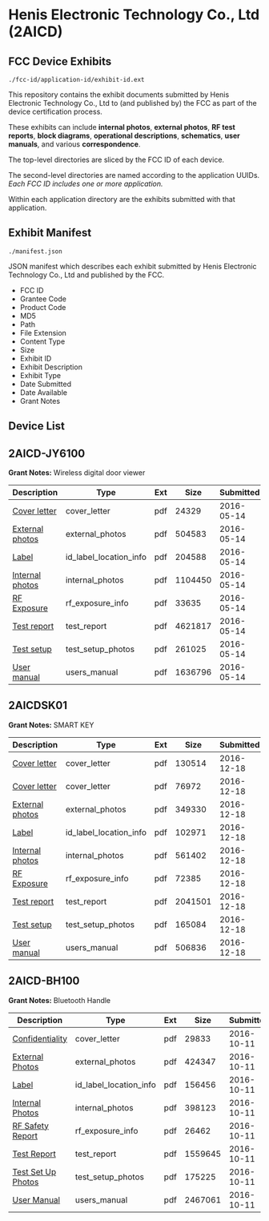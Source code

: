 # Henis Electronic Technology Co., Ltd (2AICD)
## FCC Device Exhibits

```
./fcc-id/application-id/exhibit-id.ext
```

This repository contains the exhibit documents submitted by Henis Electronic Technology Co., Ltd to (and published by) the FCC as part of the device certification process.

These exhibits can include **internal photos**, **external photos**, **RF test reports**, **block diagrams**, **operational descriptions**, **schematics**, **user manuals**, and various **correspondence**.

The top-level directories are sliced by the FCC ID of each device.

The second-level directories are named according to the application UUIDs. *Each FCC ID includes one or more application.*

Within each application directory are the exhibits submitted with that application. 

## Exhibit Manifest

```
./manifest.json
```

JSON manifest which describes each exhibit submitted by Henis Electronic Technology Co., Ltd and published by the FCC.

- FCC ID
- Grantee Code
- Product Code
- MD5
- Path
- File Extension
- Content Type
- Size
- Exhibit ID
- Exhibit Description
- Exhibit Type
- Date Submitted
- Date Available
- Grant Notes

## Device List
## 2AICD-JY6100
**Grant Notes:** Wireless digital door viewer

| Description | Type | Ext | Size | Submitted | Available |
| ----------- | ---- | --- | ---- | --------- | --------- |
| [Cover letter](2AICD-JY6100/ac314bc66d6e6a59814e9d9e0f6868a5/2991392.pdf) | cover_letter | pdf | 24329 | 2016-05-14 | 2016-05-14 |
| [External photos](2AICD-JY6100/ac314bc66d6e6a59814e9d9e0f6868a5/2991393.pdf) | external_photos | pdf | 504583 | 2016-05-14 | 2016-05-14 |
| [Label](2AICD-JY6100/ac314bc66d6e6a59814e9d9e0f6868a5/2991394.pdf) | id_label_location_info | pdf | 204588 | 2016-05-14 | 2016-05-14 |
| [Internal photos](2AICD-JY6100/ac314bc66d6e6a59814e9d9e0f6868a5/2991395.pdf) | internal_photos | pdf | 1104450 | 2016-05-14 | 2016-05-14 |
| [RF Exposure](2AICD-JY6100/ac314bc66d6e6a59814e9d9e0f6868a5/2991397.pdf) | rf_exposure_info | pdf | 33635 | 2016-05-14 | 2016-05-14 |
| [Test report](2AICD-JY6100/ac314bc66d6e6a59814e9d9e0f6868a5/2991399.pdf) | test_report | pdf | 4621817 | 2016-05-14 | 2016-05-14 |
| [Test setup](2AICD-JY6100/ac314bc66d6e6a59814e9d9e0f6868a5/2991400.pdf) | test_setup_photos | pdf | 261025 | 2016-05-14 | 2016-05-14 |
| [User manual](2AICD-JY6100/ac314bc66d6e6a59814e9d9e0f6868a5/2991401.pdf) | users_manual | pdf | 1636796 | 2016-05-14 | 2016-05-14 |
## 2AICDSK01
**Grant Notes:** SMART KEY

| Description | Type | Ext | Size | Submitted | Available |
| ----------- | ---- | --- | ---- | --------- | --------- |
| [Cover letter](2AICDSK01/ef1d4422015b676d40d3da371ccc07ca/3231891.pdf) | cover_letter | pdf | 130514 | 2016-12-18 | 2016-12-18 |
| [Cover letter](2AICDSK01/ef1d4422015b676d40d3da371ccc07ca/3231892.pdf) | cover_letter | pdf | 76972 | 2016-12-18 | 2016-12-18 |
| [External photos](2AICDSK01/ef1d4422015b676d40d3da371ccc07ca/3231893.pdf) | external_photos | pdf | 349330 | 2016-12-18 | 2016-12-18 |
| [Label](2AICDSK01/ef1d4422015b676d40d3da371ccc07ca/3231894.pdf) | id_label_location_info | pdf | 102971 | 2016-12-18 | 2016-12-18 |
| [Internal photos](2AICDSK01/ef1d4422015b676d40d3da371ccc07ca/3231895.pdf) | internal_photos | pdf | 561402 | 2016-12-18 | 2016-12-18 |
| [RF Exposure](2AICDSK01/ef1d4422015b676d40d3da371ccc07ca/3231897.pdf) | rf_exposure_info | pdf | 72385 | 2016-12-18 | 2016-12-18 |
| [Test report](2AICDSK01/ef1d4422015b676d40d3da371ccc07ca/3231899.pdf) | test_report | pdf | 2041501 | 2016-12-18 | 2016-12-18 |
| [Test setup](2AICDSK01/ef1d4422015b676d40d3da371ccc07ca/3231900.pdf) | test_setup_photos | pdf | 165084 | 2016-12-18 | 2016-12-18 |
| [User manual](2AICDSK01/ef1d4422015b676d40d3da371ccc07ca/3231901.pdf) | users_manual | pdf | 506836 | 2016-12-18 | 2016-12-18 |
## 2AICD-BH100
**Grant Notes:** Bluetooth Handle

| Description | Type | Ext | Size | Submitted | Available |
| ----------- | ---- | --- | ---- | --------- | --------- |
| [Confidentiality](2AICD-BH100/49344ac1dcab98205dcf5f0dbc7665a1/3159343.pdf) | cover_letter | pdf | 29833 | 2016-10-11 | 2016-10-15 |
| [External Photos](2AICD-BH100/49344ac1dcab98205dcf5f0dbc7665a1/3159344.pdf) | external_photos | pdf | 424347 | 2016-10-11 | 2016-10-15 |
| [Label](2AICD-BH100/49344ac1dcab98205dcf5f0dbc7665a1/3159347.pdf) | id_label_location_info | pdf | 156456 | 2016-10-11 | 2016-10-15 |
| [Internal Photos](2AICD-BH100/49344ac1dcab98205dcf5f0dbc7665a1/3159346.pdf) | internal_photos | pdf | 398123 | 2016-10-11 | 2016-10-15 |
| [RF Safety Report](2AICD-BH100/49344ac1dcab98205dcf5f0dbc7665a1/3159353.pdf) | rf_exposure_info | pdf | 26462 | 2016-10-11 | 2016-10-15 |
| [Test Report](2AICD-BH100/49344ac1dcab98205dcf5f0dbc7665a1/3159351.pdf) | test_report | pdf | 1559645 | 2016-10-11 | 2016-10-15 |
| [Test Set Up Photos](2AICD-BH100/49344ac1dcab98205dcf5f0dbc7665a1/3159350.pdf) | test_setup_photos | pdf | 175225 | 2016-10-11 | 2016-10-15 |
| [User Manual](2AICD-BH100/49344ac1dcab98205dcf5f0dbc7665a1/3159354.pdf) | users_manual | pdf | 2467061 | 2016-10-11 | 2016-10-15 |
